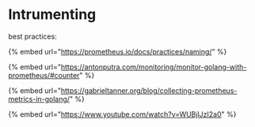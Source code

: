 # Intrumenting

best practices:

{% embed url="https://prometheus.io/docs/practices/naming/" %}

{% embed url="https://antonputra.com/monitoring/monitor-golang-with-prometheus/#counter" %}

{% embed url="https://gabrieltanner.org/blog/collecting-prometheus-metrics-in-golang/" %}

{% embed url="https://www.youtube.com/watch?v=WUBjlJzI2a0" %}
